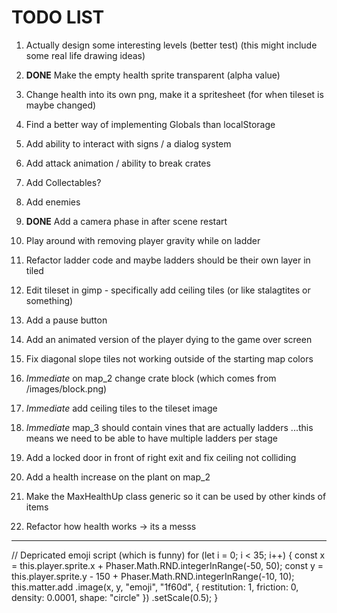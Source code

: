 
# TODO LIST

1. Actually design some interesting levels (better test)
	(this might include some real life drawing ideas)

2. **DONE** Make the empty health sprite transparent (alpha value)

3. Change health into its own png, make it a spritesheet (for when tileset is maybe changed)

4. Find a better way of implementing Globals than localStorage

5. Add ability to interact with signs / a dialog system

6. Add attack animation / ability to break crates

7. Add Collectables?

8. Add enemies

9. **DONE** Add a camera phase in after scene restart

10. Play around with removing player gravity while on ladder

11. Refactor ladder code and maybe ladders should be their own layer in tiled

12. Edit tileset in gimp - specifically add ceiling tiles (or like stalagtites or something)

13. Add a pause button

14. Add an animated version of the player dying to the game over screen

15. Fix diagonal slope tiles not working outside of the starting map colors

16. *Immediate* on map_2 change crate block (which comes from /images/block.png)

17. *Immediate* add ceiling tiles to the tileset image

18. *Immediate* map_3 should contain vines that are actually ladders
	...this means we need to be able to have multiple ladders per stage

19. Add a locked door in front of right exit and fix ceiling not colliding

20. Add a health increase on the plant on map_2

21. Make the MaxHealthUp class generic so it can be used by other kinds of items

22. Refactor how health works -> its a messs

---
// Depricated emoji script (which is funny)
for (let i = 0; i < 35; i++) {
  const x = this.player.sprite.x + Phaser.Math.RND.integerInRange(-50, 50);
  const y = this.player.sprite.y - 150 + Phaser.Math.RND.integerInRange(-10, 10);
  this.matter.add
    .image(x, y, "emoji", "1f60d", {
      restitution: 1,
      friction: 0,
      density: 0.0001,
      shape: "circle"
    })
    .setScale(0.5);
}
